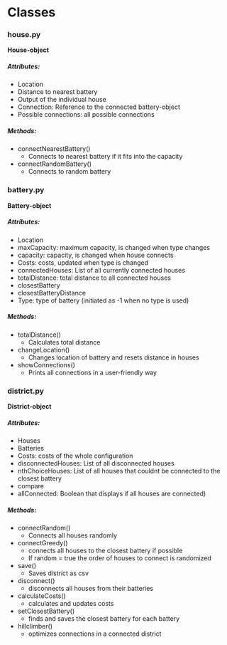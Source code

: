 # Classes

### house.py
**House-object**
##### Attributes:
- Location
- Distance to nearest battery
- Output of the individual house
- Connection: Reference to the connected battery-object
- Possible connections: all possible connections

##### Methods:
- connectNearestBattery()
  - Connects to nearest battery if it fits into the capacity
- connectRandomBattery()
  - Connects to random battery


### battery.py
**Battery-object**
##### Attributes:
- Location
- maxCapacity: maximum capacity, is changed when type changes
- capacity: capacity, is changed when house connects
- Costs: costs, updated when type is changed
- connectedHouses: List of all currently connected houses
- totalDistance: total distance to all connected houses
- closestBattery
- closestBatteryDistance
- Type: type of battery (initiated as -1 when no type is used)

##### Methods:
- totalDistance()
  - Calculates total distance
- changeLocation()
  - Changes location of battery and resets distance in houses
- showConnections()
  - Prints all connections in a user-friendly way


### district.py
**District-object**
##### Attributes:
- Houses
- Batteries
- Costs: costs of the whole configuration
- disconnectedHouses: List of all disconnected houses
- nthChoiceHouses: List of all houses that couldnt be connected to the closest battery
- compare
- allConnected: Boolean that displays if all houses are connected)

##### Methods:
- connectRandom()
  - Connects all houses randomly
- connectGreedy()
  - connects all houses to the closest battery if possible
  - If random = true the order of houses to connect is randomized
- save()
  - Saves district as csv
- disconnect()
  - disconnects all houses from their batteries
- calculateCosts()
  - calculates and updates costs
- setClosestBattery()
  - finds and saves the closest battery for each battery
- hillclimber()
  - optimizes connections in a connected district
